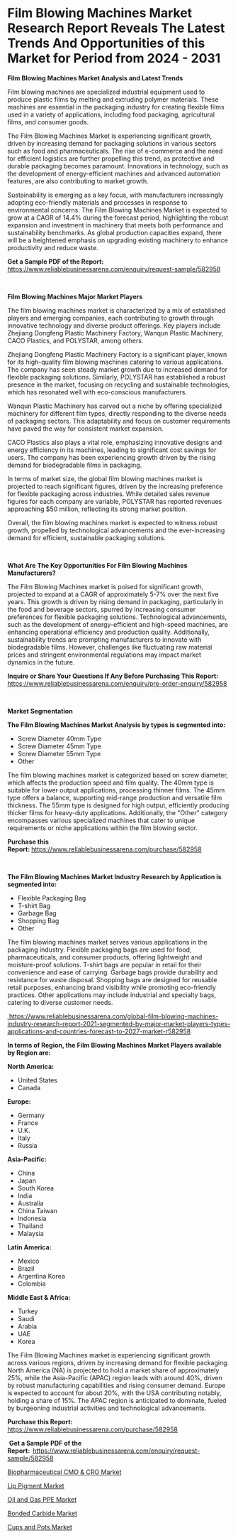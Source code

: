 <p><h1>Film Blowing Machines Market Research Report Reveals The Latest Trends And Opportunities of this Market for Period from 2024 - 2031</h1></p><p><strong>Film Blowing Machines Market Analysis and Latest Trends</strong></p>
<p><p>Film blowing machines are specialized industrial equipment used to produce plastic films by melting and extruding polymer materials. These machines are essential in the packaging industry for creating flexible films used in a variety of applications, including food packaging, agricultural films, and consumer goods. </p><p>The Film Blowing Machines Market is experiencing significant growth, driven by increasing demand for packaging solutions in various sectors such as food and pharmaceuticals. The rise of e-commerce and the need for efficient logistics are further propelling this trend, as protective and durable packaging becomes paramount. Innovations in technology, such as the development of energy-efficient machines and advanced automation features, are also contributing to market growth. </p><p>Sustainability is emerging as a key focus, with manufacturers increasingly adopting eco-friendly materials and processes in response to environmental concerns. The Film Blowing Machines Market is expected to grow at a CAGR of 14.4% during the forecast period, highlighting the robust expansion and investment in machinery that meets both performance and sustainability benchmarks. As global production capacities expand, there will be a heightened emphasis on upgrading existing machinery to enhance productivity and reduce waste.</p></p>
<p><strong>Get a Sample PDF of the Report:&nbsp;</strong> <a href="https://www.reliablebusinessarena.com/enquiry/request-sample/582958?utm_campaign=1284&utm_medium=2&utm_source=Github&utm_content=ia&utm_term=27092024&utm_id=film-blowing-machines">https://www.reliablebusinessarena.com/enquiry/request-sample/582958</a></p>
<p>&nbsp;</p>
<p><strong>Film Blowing Machines Major Market Players</strong></p>
<p><p>The film blowing machines market is characterized by a mix of established players and emerging companies, each contributing to growth through innovative technology and diverse product offerings. Key players include Zhejiang Dongfeng Plastic Machinery Factory, Wanqun Plastic Machinery, CACO Plastics, and POLYSTAR, among others.</p><p>Zhejiang Dongfeng Plastic Machinery Factory is a significant player, known for its high-quality film blowing machines catering to various applications. The company has seen steady market growth due to increased demand for flexible packaging solutions. Similarly, POLYSTAR has established a robust presence in the market, focusing on recycling and sustainable technologies, which has resonated well with eco-conscious manufacturers.</p><p>Wanqun Plastic Machinery has carved out a niche by offering specialized machinery for different film types, directly responding to the diverse needs of packaging sectors. This adaptability and focus on customer requirements have paved the way for consistent market expansion.</p><p>CACO Plastics also plays a vital role, emphasizing innovative designs and energy efficiency in its machines, leading to significant cost savings for users. The company has been experiencing growth driven by the rising demand for biodegradable films in packaging.</p><p>In terms of market size, the global film blowing machines market is projected to reach significant figures, driven by the increasing preference for flexible packaging across industries. While detailed sales revenue figures for each company are variable, POLYSTAR has reported revenues approaching $50 million, reflecting its strong market position.</p><p>Overall, the film blowing machines market is expected to witness robust growth, propelled by technological advancements and the ever-increasing demand for efficient, sustainable packaging solutions.</p></p>
<p>&nbsp;</p>
<p><strong>What Are The Key Opportunities For Film Blowing Machines Manufacturers?</strong></p>
<p><p>The Film Blowing Machines market is poised for significant growth, projected to expand at a CAGR of approximately 5-7% over the next five years. This growth is driven by rising demand in packaging, particularly in the food and beverage sectors, spurred by increasing consumer preferences for flexible packaging solutions. Technological advancements, such as the development of energy-efficient and high-speed machines, are enhancing operational efficiency and production quality. Additionally, sustainability trends are prompting manufacturers to innovate with biodegradable films. However, challenges like fluctuating raw material prices and stringent environmental regulations may impact market dynamics in the future.</p></p>
<p><strong>Inquire or Share Your Questions If Any Before Purchasing This Report:</strong> <a href="https://www.reliablebusinessarena.com/enquiry/pre-order-enquiry/582958?utm_campaign=1284&utm_medium=2&utm_source=Github&utm_content=ia&utm_term=27092024&utm_id=film-blowing-machines">https://www.reliablebusinessarena.com/enquiry/pre-order-enquiry/582958</a></p>
<p>&nbsp;</p>
<p><strong>Market Segmentation</strong></p>
<p><strong>The Film Blowing Machines Market Analysis by types is segmented into:</strong></p>
<p><ul><li>Screw Diameter 40mm Type</li><li>Screw Diameter 45mm Type</li><li>Screw Diameter 55mm Type</li><li>Other</li></ul></p>
<p><p>The film blowing machines market is categorized based on screw diameter, which affects the production speed and film quality. The 40mm type is suitable for lower output applications, processing thinner films. The 45mm type offers a balance, supporting mid-range production and versatile film thickness. The 55mm type is designed for high output, efficiently producing thicker films for heavy-duty applications. Additionally, the "Other" category encompasses various specialized machines that cater to unique requirements or niche applications within the film blowing sector.</p></p>
<p><strong>Purchase this Report:&nbsp;</strong><a href="https://www.reliablebusinessarena.com/purchase/582958?utm_campaign=1284&utm_medium=2&utm_source=Github&utm_content=ia&utm_term=27092024&utm_id=film-blowing-machines">https://www.reliablebusinessarena.com/purchase/582958</a></p>
<p>&nbsp;</p>
<p><strong>The Film Blowing Machines Market Industry Research by Application is segmented into:</strong></p>
<p><ul><li>Flexible Packaging Bag</li><li>T-shirt Bag</li><li>Garbage Bag</li><li>Shopping Bag</li><li>Other</li></ul></p>
<p><p>The film blowing machines market serves various applications in the packaging industry. Flexible packaging bags are used for food, pharmaceuticals, and consumer products, offering lightweight and moisture-proof solutions. T-shirt bags are popular in retail for their convenience and ease of carrying. Garbage bags provide durability and resistance for waste disposal. Shopping bags are designed for reusable retail purposes, enhancing brand visibility while promoting eco-friendly practices. Other applications may include industrial and specialty bags, catering to diverse customer needs.</p></p>
<p><a href="https://www.reliablebusinessarena.com/global-film-blowing-machines-industry-research-report-2021-segmented-by-major-market-players-types-applications-and-countries-forecast-to-2027-market-r582958?utm_campaign=1284&utm_medium=2&utm_source=Github&utm_content=ia&utm_term=27092024&utm_id=film-blowing-machines">&nbsp;https://www.reliablebusinessarena.com/global-film-blowing-machines-industry-research-report-2021-segmented-by-major-market-players-types-applications-and-countries-forecast-to-2027-market-r582958</a></p>
<p><strong>In terms of Region, the Film Blowing Machines Market Players available by Region are:</strong></p>
<p>
    <p> <strong> North America: </strong>
        <ul>
            <li>United States</li>
            <li>Canada</li>
        </ul>
        </p> 
    <p> <strong> Europe: </strong>
        <ul>
            <li>Germany</li>
            <li>France</li>
            <li>U.K.</li>
            <li>Italy</li>
            <li>Russia</li>
        </ul>
        </p> 
    <p> <strong> Asia-Pacific: </strong>
        <ul>
            <li>China</li>
            <li>Japan</li>
            <li>South Korea</li>
            <li>India</li>
            <li>Australia</li>
            <li>China Taiwan</li>
            <li>Indonesia</li>
            <li>Thailand</li>
            <li>Malaysia</li>
        </ul>
        </p> 
    <p> <strong> Latin America: </strong>
        <ul>
            <li>Mexico</li>
            <li>Brazil</li>
            <li>Argentina Korea</li>
            <li>Colombia</li>
        </ul>
        </p> 
    <p> <strong> Middle East & Africa: </strong>
        <ul>
            <li>Turkey</li>
            <li>Saudi</li>
            <li>Arabia</li>
            <li>UAE</li>
            <li>Korea</li>
        </ul>
    </p>
    </p>
<p><p>The Film Blowing Machines market is experiencing significant growth across various regions, driven by increasing demand for flexible packaging. North America (NA) is projected to hold a market share of approximately 25%, while the Asia-Pacific (APAC) region leads with around 40%, driven by robust manufacturing capabilities and rising consumer demand. Europe is expected to account for about 20%, with the USA contributing notably, holding a share of 15%. The APAC region is anticipated to dominate, fueled by burgeoning industrial activities and technological advancements.</p></p>
<p><strong>Purchase this Report: </strong><a href="https://www.reliablebusinessarena.com/purchase/582958?utm_campaign=1284&utm_medium=2&utm_source=Github&utm_content=ia&utm_term=27092024&utm_id=film-blowing-machines">https://www.reliablebusinessarena.com/purchase/582958</a></p>
<p>&nbsp;<strong>Get a Sample PDF of the Report:&nbsp;&nbsp;</strong><a href="https://www.reliablebusinessarena.com/enquiry/request-sample/582958?utm_campaign=1284&utm_medium=2&utm_source=Github&utm_content=ia&utm_term=27092024&utm_id=film-blowing-machines">https://www.reliablebusinessarena.com/enquiry/request-sample/582958</a></p>
<p><strong></strong></p>
<p><p><a href="https://issuu.com/reportprime-2/docs/biopharmaceutical-cmo-cro-market-si_b7c5c823070adc?utm_campaign=1284&utm_medium=2&utm_source=Github&utm_content=ia&utm_term=27092024&utm_id=film-blowing-machines">Biopharmaceutical CMO & CRO Market</a></p><p><a href="https://www.linkedin.com/pulse/lip-pigment-market-trends-detailed-study-its-segmentation-wr4af?utm_campaign=1284&utm_medium=2&utm_source=Github&utm_content=ia&utm_term=27092024&utm_id=film-blowing-machines">Lip Pigment Market</a></p><p><a href="https://www.linkedin.com/pulse/oil-gas-ppe-market-size-growing-cagr-101-report-covers-analysis-fd3tf?utm_campaign=1284&utm_medium=2&utm_source=Github&utm_content=ia&utm_term=27092024&utm_id=film-blowing-machines">Oil and Gas PPE Market</a></p><p><a href="https://issuu.com/reportprime-2/docs/bonded-carbide-market-size-2030.ppt_7270652959c7c2?utm_campaign=1284&utm_medium=2&utm_source=Github&utm_content=ia&utm_term=27092024&utm_id=film-blowing-machines">Bonded Carbide Market</a></p><p><a href="https://www.linkedin.com/pulse/cups-pots-market-size-segmentation-trends-growth-analysis-nbkef?utm_campaign=1284&utm_medium=2&utm_source=Github&utm_content=ia&utm_term=27092024&utm_id=film-blowing-machines">Cups and Pots Market</a></p></p>